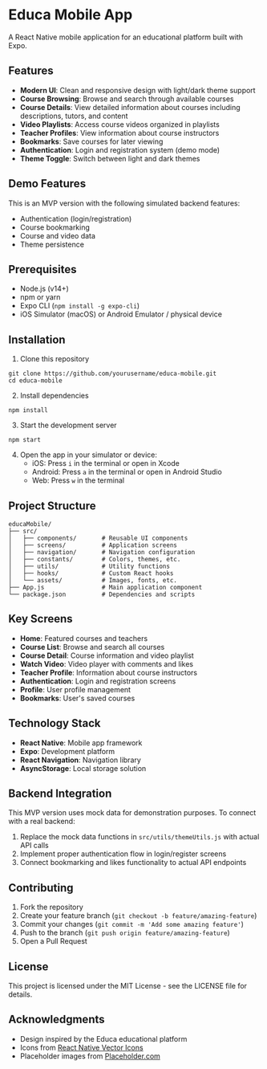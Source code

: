 # Educa Mobile App

A React Native mobile application for an educational platform built with Expo.

## Features

- **Modern UI**: Clean and responsive design with light/dark theme support
- **Course Browsing**: Browse and search through available courses
- **Course Details**: View detailed information about courses including descriptions, tutors, and content
- **Video Playlists**: Access course videos organized in playlists
- **Teacher Profiles**: View information about course instructors
- **Bookmarks**: Save courses for later viewing
- **Authentication**: Login and registration system (demo mode)
- **Theme Toggle**: Switch between light and dark themes

## Demo Features

This is an MVP version with the following simulated backend features:
- Authentication (login/registration)
- Course bookmarking
- Course and video data
- Theme persistence

## Prerequisites

- Node.js (v14+)
- npm or yarn
- Expo CLI (`npm install -g expo-cli`)
- iOS Simulator (macOS) or Android Emulator / physical device

## Installation

1. Clone this repository
```
git clone https://github.com/yourusername/educa-mobile.git
cd educa-mobile
```

2. Install dependencies
```
npm install
```

3. Start the development server
```
npm start
```

4. Open the app in your simulator or device:
   - iOS: Press `i` in the terminal or open in Xcode
   - Android: Press `a` in the terminal or open in Android Studio
   - Web: Press `w` in the terminal

## Project Structure

```
educaMobile/
├── src/
│   ├── components/       # Reusable UI components
│   ├── screens/          # Application screens
│   ├── navigation/       # Navigation configuration
│   ├── constants/        # Colors, themes, etc.
│   ├── utils/            # Utility functions
│   ├── hooks/            # Custom React hooks
│   └── assets/           # Images, fonts, etc.
├── App.js                # Main application component
└── package.json          # Dependencies and scripts
```

## Key Screens

- **Home**: Featured courses and teachers
- **Course List**: Browse and search all courses
- **Course Detail**: Course information and video playlist
- **Watch Video**: Video player with comments and likes
- **Teacher Profile**: Information about course instructors
- **Authentication**: Login and registration screens
- **Profile**: User profile management
- **Bookmarks**: User's saved courses

## Technology Stack

- **React Native**: Mobile app framework
- **Expo**: Development platform
- **React Navigation**: Navigation library
- **AsyncStorage**: Local storage solution

## Backend Integration

This MVP version uses mock data for demonstration purposes. To connect with a real backend:

1. Replace the mock data functions in `src/utils/themeUtils.js` with actual API calls
2. Implement proper authentication flow in login/register screens
3. Connect bookmarking and likes functionality to actual API endpoints

## Contributing

1. Fork the repository
2. Create your feature branch (`git checkout -b feature/amazing-feature`)
3. Commit your changes (`git commit -m 'Add some amazing feature'`)
4. Push to the branch (`git push origin feature/amazing-feature`)
5. Open a Pull Request

## License

This project is licensed under the MIT License - see the LICENSE file for details.

## Acknowledgments

- Design inspired by the Educa educational platform
- Icons from [React Native Vector Icons](https://github.com/oblador/react-native-vector-icons)
- Placeholder images from [Placeholder.com](https://placeholder.com)
